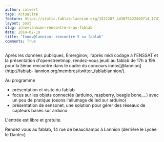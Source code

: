 ```yaml
---
author: colvert
tags: Actualité
feature: https://static.fablab-lannion.org/1522287_443079422460714_1747593952_n.jpg
layout: post
slug: innovlannion-rencontre-5-au-fablab
date: 2014-02-19
title: "Innov@lannion: rencontre 5 au fablab"
comments: True
---
```

Après les données publiques, Emerginov, l'après midi codage à l'ENSSAT et la
présentation d'openstreetmap, rendez-vous jeudi au fablab de 17h à 19h pour la
5ème rencontre dans le cadre du concours innov[@lannion](http://fablab-
lannion.org/membres/twitter_fablablannion/).

Au programme

  * présentation et visite du fablab
  * focus sur les objets connectés (arduino, raspberry, beagle bone,…) avec un peu de pratique (osons l'allumage de led sur arduino)
  * présentation de sensonet, une solution pour gérer des réseaux de capteurs basés sur arduino

L'entrée est libre et gratuite.

Rendez vous au fablab, 14 rue de beauchamps à Lannion (derrière le Lycée le
Dantec)


